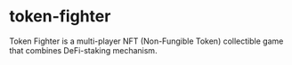 # token-fighter
Token Fighter is a multi-player NFT (Non-Fungible Token) collectible game that combines DeFi-staking mechanism.

